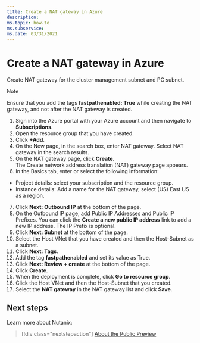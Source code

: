 ```yaml
---
title: Create a NAT gateway in Azure
description: 
ms.topic: how-to
ms.subservice:  
ms.date: 03/31/2021
---
```


# Create a NAT gateway in Azure

Create NAT gateway for the cluster management subnet and PC subnet. 
> [!NOTE]
> Ensure that you add the tags **fastpathenabled: True** while creating the NAT gateway, and not after the NAT gateway is created. 
1.	Sign into the Azure portal with your Azure account and then navigate to **Subscriptions**. 
2.	Open the resource group that you have created. 
3.	Click **+Add**. 
4.	On the New page, in the search box, enter NAT gateway. Select NAT gateway in the search results. 
5.	On the NAT gateway page, click **Create**.  
The Create network address translation (NAT) gateway page appears. 
6.	In the Basics tab, enter or select the following information: 
   *	Project details: select your subscription and the resource group. 
   *  Instance details: Add a name for the NAT gateway, select (US) East US as a region. 
7.	Click **Next: Outbound IP** at the bottom of the page. 
8.	On the Outbound IP page, add Public IP Addresses and Public IP Prefixes. 
You can click the **Create a new public IP address** link to add a new IP address. The IP Prefix is optional. 
9.	Click **Next: Subnet** at the bottom of the page. 
10.	Select the Host VNet that you have created and then the Host-Subnet as a subnet.  
11.	Click **Next: Tags**. 
12.	Add the tag **fastpathenabled** and set its value as True.   
13.	Click **Next: Review + create** at the bottom of the page. 
14.	Click **Create**. 
15.	When the deployment is complete, click **Go to resource group**.  
16.	Click the Host VNet and then the Host-Subnet that you created. 
17.	Select the **NAT gateway** in the NAT gateway list and click **Save**. 
 
 


## Next steps

Learn more about Nutanix:

> [!div class="nextstepaction"]
> [About the Public Preview](about-the-public-preview.md)
